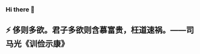 ### Hi there 👋

<!--
**xzh888906c/xzh888906c** is a ✨ _special_ ✨ repository because its `README.md` (this file) appears on your GitHub profile.

Here are some ideas to get you started:

- 🔭 I’m currently working on ...
- 🌱 I’m currently learning ...
- 👯 I’m looking to collaborate on ...
- 🤔 I’m looking for help with ...
- 💬 Ask me about ...
- 📫 How to reach me: ...
- 😄 Pronouns: ...
- Fun fact: ...
-->
## ⚡ 侈则多欲。君子多欲则含慕富贵，枉道速祸。——司马光《训俭示康》
